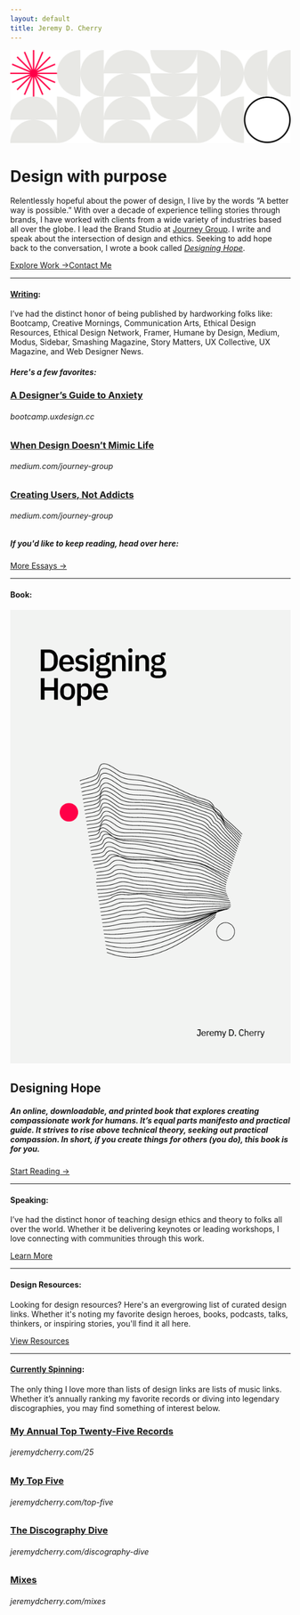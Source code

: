 ```yaml
---
layout: default
title: Jeremy D. Cherry
---
```


<img src="/images/jdc-pattern.svg" class="header-pattern">

# Design with purpose

Relentlessly hopeful about the power of design, I live by the words “A better way is possible.” With over a decade of experience telling stories through brands, I have worked with clients from a wide variety of industries based all over the globe. I lead the Brand Studio at [Journey Group](https://journeygroup.com). I write and speak about the intersection of design and ethics. Seeking to add hope back to the conversation, I wrote a book called [_Designing Hope_](https://hopeful.design).

<a href="https://jeremydcherry.dribbble.com/" class="btn">Explore Work &rarr;</a><a href="mailto:jeremy@jeremydcherry.com" class="btn_secondary">Contact Me</a>

---

#### [Writing](#writing):

I’ve had the distinct honor of being published by hardworking folks like: Bootcamp, Creative Mornings, Communication Arts, Ethical Design Resources, Ethical Design Network, Framer, Humane by Design, Medium, Modus, Sidebar, Smashing Magazine, Story Matters, UX Collective, UX Magazine, and Web Designer News.

##### _Here's a few favorites:_

### [A Designer’s Guide to Anxiety](https://bootcamp.uxdesign.cc/a-designers-guide-to-anxiety-6da57ffe3c12)
###### bootcamp.uxdesign.cc

### [When Design Doesn’t Mimic Life](https://medium.com/journey-group/the-art-of-abstraction-85971f5c4757)
###### medium.com/journey-group

### [Creating Users, Not Addicts](https://medium.com/journey-group/creating-users-not-addicts-73e1774297c7)
###### medium.com/journey-group

##### _If you'd like to keep reading, head over here:_

<a href="https://jeremydcherry.medium.com/" class="btn_secondary">More Essays &rarr;</a>

---

#### Book:

<div class="book">	
	<div class="column-half col-book-half-1">
		<a href="https://hopeful.design"><img src="/images/designinghope_cover.png" class="book-cover" alt="Designing Hope Book Cover"></a>
	</div>	
	<div class="column-half col-book-half-2">
	    <h2>Designing Hope</h2>
		<h5> An online, downloadable, and printed book that explores creating compassionate work for humans. It’s equal parts manifesto and practical guide. It strives to rise above technical theory, seeking out practical compassion. In short, if you create things for others <em>(you do)</em>, this book is for you.</h5>
		<a href="https://hopeful.design" class="btn_secondary">Start Reading &rarr;</a>
	</div>
</div>

---

#### Speaking:

I’ve had the distinct honor of teaching design ethics and theory to folks all over the world. Whether it be delivering keynotes or leading workshops, I love connecting with communities through this work.

<a href="/speaking" class="btn_secondary">Learn More</a>

---

#### Design Resources:

Looking for design resources? Here's an evergrowing list of curated design links. Whether it's noting my favorite design heroes, books, podcasts, talks, thinkers, or inspiring stories, you'll find it all here.

<a href="/resources" class="btn_secondary">View Resources</a>

---

#### [Currently Spinning](#currently-spinning):

The only thing I love more than lists of design links are lists of music links. Whether it’s annually ranking my favorite records or diving into legendary discographies, you may find something of interest below.

### [My Annual Top Twenty-Five Records](/25)
###### jeremydcherry.com/25

### [My Top Five](/top-five)
###### jeremydcherry.com/top-five

### [The Discography Dive](/discography-dive)
###### jeremydcherry.com/discography-dive

### [Mixes](/mixes)
###### jeremydcherry.com/mixes